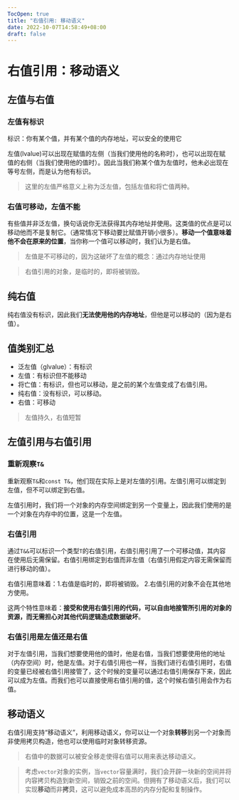 ```yaml
---
TocOpen: true
title: "右值引用: 移动语义"
date: 2022-10-07T14:58:49+08:00
draft: false
---
```

# 右值引用：移动语义

## 左值与右值

### 左值有标识
标识：你有某个值，并有某个值的内存地址，可以安全的使用它

左值(lvalue)可以出现在赋值的左侧（当我们使用他的名称时），也可以出现在赋值的右侧（当我们使用他的值时）。因此当我们称某个值为左值时，他未必出现在等号左侧，而是认为他有标识。

> 这里的左值严格意义上称为泛左值，包括左值和将亡值两种。

### 右值可移动，左值不能
有些值并非泛左值，换句话说你无法获得其内存地址并使用。这类值的优点是可以移动他而不是复制它。（通常情况下移动要比赋值开销小很多）。**移动一个值意味着他不会在原来的位置**，当你称一个值可以移动时，我们认为是右值。

> 左值是不可移动的，因为这破坏了左值的概念：通过内存地址使用

> 右值引用的对象，是临时的，即将被销毁。

## 纯右值
纯右值没有标识，因此我们**无法使用他的内存地址**，但他是可以移动的（因为是右值）。

## 值类别汇总
- 泛左值（glvalue）：有标识
- 左值：有标识但不能移动
- 将亡值：有标识，但也可以移动，是之前的某个左值变成了右值引用。
- 纯右值：没有标识，可以移动。
- 右值：可移动

> 左值持久，右值短暂

## 左值引用与右值引用

### 重新观察```T&```
重新观察```T&```和```const T&```，他们现在实际上是对左值的引用。左值引用可以绑定到左值，但不可以绑定到右值。

左值引用时，我们将一个对象的内存空间绑定到另一个变量上，因此我们使用的是一个对象在内存中的位置，这是一个左值。

### 右值引用
通过```T&&```可以标识一个类型```T```的右值引用，右值引用引用了一个可移动值，其内容在使用后无需保留。右值引用绑定到右值而非左值（右值引用假定内容无需保留而进行移动的值）。

右值引用意味着：1.右值是临时的，即将被销毁。 2.右值引用的对象不会在其他地方使用。

这两个特性意味着：**接受和使用右值引用的代码，可以自由地接管所引用的对象的资源，而无需担心对其他代码逻辑造成数据破坏**。

### 右值引用是左值还是右值
对于左值引用，当我们想要使用他的值时，他是右值，当我们想要使用他的地址（内存空间）时，他是左值。对于右值引用也一样，当我们进行右值引用时，右值的变量已经被右值引用接管了，这个时候的变量可以通过右值引用保存下来，因此可以成为左值。而我们也可以直接使用右值引用的值，这个时候右值引用会作为右值。

## 移动语义
右值引用支持“移动语义”，利用移动语义，你可以让一个对象**转移**到另一个对象而非使用拷贝构造，他也可以使用临时对象转移资源。

> 右值中的数据可以被安全移走使得右值可以用来表达移动语义。

> 考虑```vector```对象的实例，当```vector```容量满时，我们会开辟一块新的空间并将内容拷贝构造到新空间，销毁之前的空间。但拥有了移动语义后，我们可以实现**移动**而非**拷贝**，这可以避免成本高昂的内存分配和复制操作。

